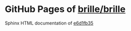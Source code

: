 GitHub Pages of [brille/brille](https://github.com/brille/brille.git)
======================================
Sphinx HTML documentation of [e6d1fb35](https://github.com/brille/brille/tree/e6d1fb35aadf30dcf166d24e0ae77cc694fed801)
